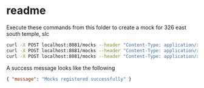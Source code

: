 # readme

Execute these commands from this folder to create a mock for 326 east south temple, slc

```bash
curl -X POST localhost:8081/mocks --header "Content-Type: application/x-yaml" --data-binary "@AddressPoints.findAddressCandidates.yml"
curl -X POST localhost:8081/mocks --header "Content-Type: application/x-yaml" --data-binary "@Roads.findAddressCandidates.yml"
curl -X POST localhost:8081/mocks --header "Content-Type: application/x-yaml" --data-binary "@Roads.reverseGeocode.yml"
```

A success message looks like the following

```json
{ "message": "Mocks registered successfully" }
```

